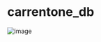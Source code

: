 # carrentone_db
![image](https://github.com/asubaruwrxsti/carrentone_db/assets/60890408/33fbbe13-7c23-456f-bc42-29d63eef294f)
